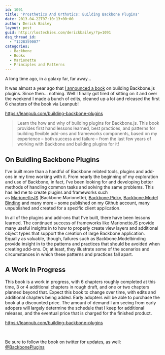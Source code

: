 ```yaml
---
id: 1091
title: 'Prosthetics And Orthotics: Building Backbone Plugins'
date: 2013-04-22T07:10:13+00:00
author: Derick Bailey
layout: post
guid: http://lostechies.com/derickbailey/?p=1091
dsq_thread_id:
  - "1228359007"
categories:
  - Backbone
  - Books
  - Marionette
  - Principles and Patterns
---
```

A long time ago, in a galaxy far, far away… 

It was almost a year ago that [I announced a book](http://lostechies.com/derickbailey/2012/07/06/im-wring-a-book-on-building-backbone-plugins/) on building Backbone.js plugins. Since then… nothing. Well I finally got tired of sitting on it and over the weekend I made a bunch of edits, cleaned up a lot and released the first 6 chapters of the book via Leanpub!

<https://leanpub.com/building-backbone-plugins>

> Learn the how and why of building plugins for Backbone.js. This book provides first hand lessons learned, best practices, and patterns for building flexible add-ons and frameworks components, based on my experience &#8211; both success and failure &#8211; from the last few years of working with Backbone and building plugins for it!

## On Buidling Backbone Plugins

I&#8217;ve built more than a handful of Backbone related tools, plugins and add-ons in my time working with it. From nearly the beginning of my exploration and use of Backbone, in fact, I&#8217;ve been looking for and developing better methods of handling common tasks and solving the same problems. This has led me to create plugins and frameworks such as <a href="http://github.com/derickbailey/backbone.marionette" target="_self">MarionetteJS</a> (Backbone.Marionette), <a href="http://github.com/derickbailey/backbone.picky" target="_self">Backbone.Picky</a>, <a href="http://github.com/derickbailey/backbone.modelbinding" target="_self">Backbone.ModelBinding</a> and many more &#8211; some published on my Github account, many unpublished and created for a specific client application.

In all of the plugins and add-ons that I&#8217;ve built, there have been lessons learned. The continued success of frameworks like MarionetteJS provide many useful insights in to how to properly create view layers and additional object types that support the creation of large Backbone application. Equally as valuable, though, failures such as Backbone.Modelbinding provide insight in to the patterns and practices that should be avoided when creating add-ons. Or, at least, they illustrate some of the scenarios and circumstances in which these patterns and practices fall apart.

## A Work In Progress

This book is a work in progress, with 6 chapters roughly completed at this time, 3 or 4 additional chapters in rough draft, and one or two chapters planned beyond that. Expect this book to change over time, with edits and additional chapters being added. Early adopters will be able to purchase the book at a discounted price. The amount of demand I am seeing from early adopers will largely determine the schedule that I keep for additional releases, and the eventual price that is charged for the finished product.

<https://leanpub.com/building-backbone-plugins> 

 

Be sure to follow the book on twitter for updates, as well: [@BackbonePlugins](http://twitter.com/backboneplugins)